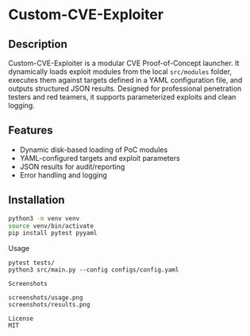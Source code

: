 # Custom-CVE-Exploiter

## Description
Custom-CVE-Exploiter is a modular CVE Proof-of-Concept launcher. It dynamically loads exploit modules from the local `src/modules` folder, executes them against targets defined in a YAML configuration file, and outputs structured JSON results. Designed for professional penetration testers and red teamers, it supports parameterized exploits and clean logging.

## Features
- Dynamic disk-based loading of PoC modules
- YAML-configured targets and exploit parameters
- JSON results for audit/reporting
- Error handling and logging

## Installation
```bash
python3 -m venv venv
source venv/bin/activate
pip install pytest pyyaml
```
Usage
```
pytest tests/
python3 src/main.py --config configs/config.yaml

Screenshots

screenshots/usage.png
screenshots/results.png

License
MIT
